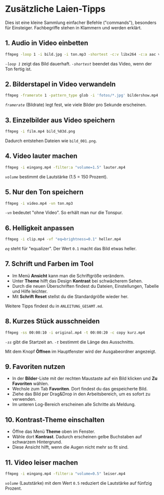 # Zusätzliche Laien-Tipps

Dies ist eine kleine Sammlung einfacher Befehle ("commands"),
besonders für Einsteiger.
Fachbegriffe stehen in Klammern und werden erklärt.

## 1. Audio in Video einbetten
```bash
ffmpeg -loop 1 -i bild.jpg -i ton.mp3 -shortest -c:v libx264 -c:a aac video.mp4
```
*`-loop 1`* zeigt das Bild dauerhaft. *`-shortest`* beendet das Video,
wenn der Ton fertig ist.

## 2. Bilderstapel in Video verwandeln
```bash
ffmpeg -framerate 1 -pattern_type glob -i 'fotos/*.jpg' bildershow.mp4
```
*`framerate`* (Bildrate) legt fest, wie viele Bilder pro Sekunde erscheinen.

## 3. Einzelbilder aus Video speichern
```bash
ffmpeg -i film.mp4 bild_%03d.png
```
Dadurch entstehen Dateien wie `bild_001.png`.

## 4. Video lauter machen
```bash
ffmpeg -i eingang.mp4 -filter:a "volume=1.5" lauter.mp4
```
*`volume`* bestimmt die Lautstärke (1.5 = 150 Prozent).

## 5. Nur den Ton speichern
```bash
ffmpeg -i video.mp4 -vn ton.mp3
```
*`-vn`* bedeutet "ohne Video". So erhält man nur die Tonspur.

## 6. Helligkeit anpassen
```bash
ffmpeg -i clip.mp4 -vf "eq=brightness=0.1" heller.mp4
```
*`eq`* steht für "equalizer". Der Wert `0.1` macht das Bild etwas heller.

## 7. Schrift und Farben im Tool

- Im Menü **Ansicht** kann man die Schriftgröße verändern.
- Unter **Theme** hilft das Design **Kontrast** bei schwächerem Sehen.
- Durch die neuen Überschriften findest du Dateien, Einstellungen, Tabelle und Hilfe leichter.
- Mit **Schrift Reset** stellst du die Standardgröße wieder her.

Weitere Tipps findest du in `ANLEITUNG_GESAMT.md`.

## 8. Kurzes Stück ausschneiden
```bash
ffmpeg -ss 00:00:10 -i original.mp4 -t 00:00:20 -c copy kurz.mp4
```
*`-ss`* gibt die Startzeit an. *`-t`* bestimmt die Länge des Ausschnitts.

Mit dem Knopf **Öffnen** im Hauptfenster wird der Ausgabeordner angezeigt.

## 9. Favoriten nutzen

- In der **Bilder**-Liste mit der rechten Maustaste auf ein Bild klicken und
  **Zu Favoriten** wählen.
- Wechsle zum Tab **Favoriten**. Dort findest du das gespeicherte Bild.
- Ziehe das Bild per Drag&Drop in den Arbeitsbereich, um es sofort zu verwenden.
- Im unteren Log-Bereich erscheinen alle Schritte als Meldung.

## 10. Kontrast-Theme einschalten
- Öffne das Menü **Theme** oben im Fenster.
- Wähle dort **Kontrast**. Dadurch erscheinen gelbe Buchstaben auf schwarzem Hintergrund.
- Diese Ansicht hilft, wenn die Augen nicht mehr so fit sind.

## 11. Video leiser machen
```bash
ffmpeg -i eingang.mp4 -filter:a "volume=0.5" leiser.mp4
```
*`volume`* (Lautstärke) mit dem Wert `0.5` reduziert die Lautstärke auf fünfzig Prozent.
